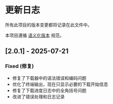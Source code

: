 # 更新日志

所有此项目的版本变更都将记录在此文件中。

本项目遵循 [语义化版本](https://semver.org/lang/zh-CN/) 规范。

## [2.0.1] - 2025-07-21

### Fixed (修复)
- 修复了下载器中的语法错误和编码问题
- 优化了终端输出，现在只显示必要的下载开始信息
- 修复了下载进度日志中的全角括号问题
- 改进了错误处理和日志记录

